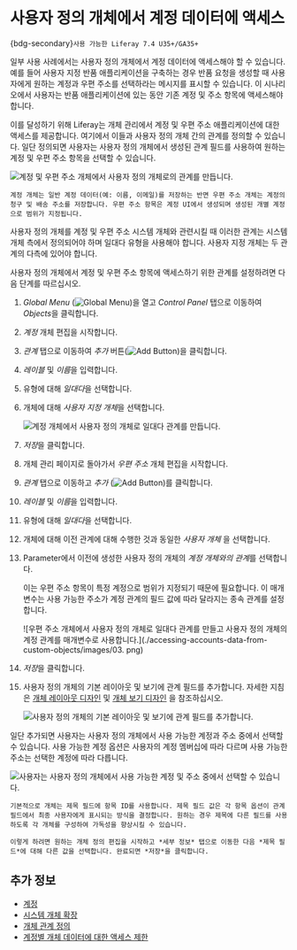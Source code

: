 # 사용자 정의 개체에서 계정 데이터에 액세스

{bdg-secondary}`사용 가능한 Liferay 7.4 U35+/GA35+`

일부 사용 사례에서는 사용자 정의 개체에서 계정 데이터에 액세스해야 할 수 있습니다. 예를 들어 사용자 지정 반품 애플리케이션을 구축하는 경우 반품 요청을 생성할 때 사용자에게 원하는 계정과 우편 주소를 선택하라는 메시지를 표시할 수 있습니다. 이 시나리오에서 사용자는 반품 애플리케이션에 있는 동안 기존 계정 및 주소 항목에 액세스해야 합니다.

이를 달성하기 위해 Liferay는 개체 관리에서 계정 및 우편 주소 애플리케이션에 대한 액세스를 제공합니다. 여기에서 이들과 사용자 정의 개체 간의 관계를 정의할 수 있습니다. 일단 정의되면 사용자는 사용자 정의 개체에서 생성된 관계 필드를 사용하여 원하는 계정 및 우편 주소 항목을 선택할 수 있습니다.

![계정 및 우편 주소 개체에서 사용자 정의 개체로의 관계를 만듭니다.](./accessing-accounts-data-from-custom-objects/images/01.png)

```{note}
계정 개체는 일반 계정 데이터(예: 이름, 이메일)를 저장하는 반면 우편 주소 개체는 계정의 청구 및 배송 주소를 저장합니다. 우편 주소 항목은 계정 UI에서 생성되며 생성된 개별 계정으로 범위가 지정됩니다.
```

사용자 정의 개체를 계정 및 우편 주소 시스템 개체와 관련시킬 때 이러한 관계는 시스템 개체 측에서 정의되어야 하며 일대다 유형을 사용해야 합니다. 사용자 지정 개체는 두 관계의 다측에 있어야 합니다.

사용자 정의 개체에서 계정 및 우편 주소 항목에 액세스하기 위한 관계를 설정하려면 다음 단계를 따르십시오.

1. *Global Menu* (![Global Menu](../../../../images/icon-applications-menu.png))을 열고 *Control Panel* 탭으로 이동하여 *Objects*을 클릭합니다.

1. *계정* 개체 편집을 시작합니다.

1. *관계* 탭으로 이동하여 *추가* 버튼(![Add Button](../../../../images/icon-add.png))을 클릭합니다.

1. *레이블* 및 *이름*을 입력합니다.

1. 유형에 대해 *일대다*을 선택합니다.

1. 개체에 대해 *사용자 지정 개체*을 선택합니다.

   ![계정 개체에서 사용자 정의 개체로 일대다 관계를 만듭니다.](./accessing-accounts-data-from-custom-objects/images/02.png)

1. *저장*을 클릭합니다.

1. 개체 관리 페이지로 돌아가서 *우편 주소* 개체 편집을 시작합니다.

1. *관계* 탭으로 이동하고 *추가* (![Add Button](../../../../images/icon-add.png))를 클릭합니다.

1. *레이블* 및 *이름*을 입력합니다.

1. 유형에 대해 *일대다*을 선택합니다.

1. 개체에 대해 이전 관계에 대해 수행한 것과 동일한 *사용자 개체* 을 선택합니다.

1. Parameter에서 이전에 생성한 사용자 정의 개체의 *계정 개체와의 관계*를 선택합니다.

   이는 우편 주소 항목이 특정 계정으로 범위가 지정되기 때문에 필요합니다. 이 매개변수는 사용 가능한 주소가 계정 관계의 필드 값에 따라 달라지는 종속 관계를 설정합니다.

   ![우편 주소 개체에서 사용자 정의 개체로 일대다 관계를 만들고 사용자 정의 개체의 계정 관계를 매개변수로 사용합니다.](./accessing-accounts-data-from-custom-objects/images/03. png)

1. *저장*을 클릭합니다.

1. 사용자 정의 개체의 기본 레이아웃 및 보기에 관계 필드를 추가합니다. 자세한 지침은 [개체 레이아웃 디자인](../layouts/designing-object-layouts.md) 및 [개체 보기 디자인](../views/designing-object-views.md) 을 참조하십시오.

   ![사용자 정의 개체의 기본 레이아웃 및 보기에 관계 필드를 추가합니다.](./accessing-accounts-data-from-custom-objects/images/04.png)

일단 추가되면 사용자는 사용자 정의 개체에서 사용 가능한 계정과 주소 중에서 선택할 수 있습니다. 사용 가능한 계정 옵션은 사용자의 계정 멤버십에 따라 다르며 사용 가능한 주소는 선택한 계정에 따라 다릅니다.

![사용자는 사용자 정의 개체에서 사용 가능한 계정 및 주소 중에서 선택할 수 있습니다.](./accessing-accounts-data-from-custom-objects/images/05.png)

```{tip}
기본적으로 개체는 제목 필드에 항목 ID를 사용합니다. 제목 필드 값은 각 항목 옵션이 관계 필드에서 최종 사용자에게 표시되는 방식을 결정합니다. 원하는 경우 제목에 다른 필드를 사용하도록 각 개체를 구성하여 가독성을 향상시킬 수 있습니다.

이렇게 하려면 원하는 개체 정의 편집을 시작하고 *세부 정보* 탭으로 이동한 다음 *제목 필드*에 대해 다른 값을 선택합니다. 완료되면 *저장*을 클릭합니다.
```

## 추가 정보

* [계정](../../../../users-and-permissions/accounts.md)
* [시스템 개체 확장](../extending-system-objects.md)
* [개체 관계 정의](../relationships/defining-object-relationships.md)
* [계정별 개체 데이터에 대한 액세스 제한](./restricting-access-to-object-data-by-account.md)
